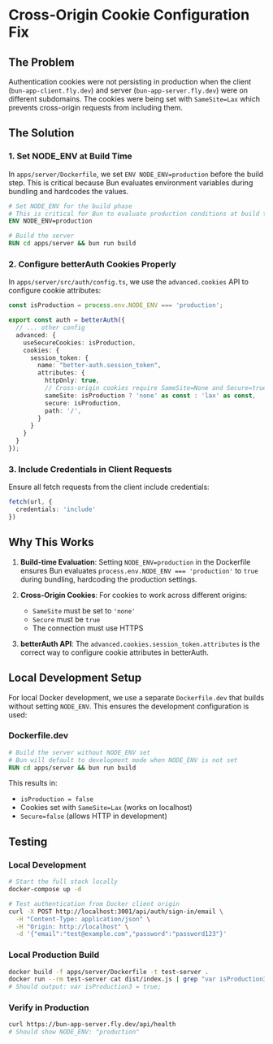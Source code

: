 # Cross-Origin Cookie Configuration Fix

## The Problem
Authentication cookies were not persisting in production when the client (`bun-app-client.fly.dev`) and server (`bun-app-server.fly.dev`) were on different subdomains. The cookies were being set with `SameSite=Lax` which prevents cross-origin requests from including them.

## The Solution

### 1. Set NODE_ENV at Build Time
In `apps/server/Dockerfile`, we set `ENV NODE_ENV=production` before the build step. This is critical because Bun evaluates environment variables during bundling and hardcodes the values.

```dockerfile
# Set NODE_ENV for the build phase
# This is critical for Bun to evaluate production conditions at build time
ENV NODE_ENV=production

# Build the server
RUN cd apps/server && bun run build
```

### 2. Configure betterAuth Cookies Properly
In `apps/server/src/auth/config.ts`, we use the `advanced.cookies` API to configure cookie attributes:

```typescript
const isProduction = process.env.NODE_ENV === 'production';

export const auth = betterAuth({
  // ... other config
  advanced: {
    useSecureCookies: isProduction,
    cookies: {
      session_token: {
        name: "better-auth.session_token",
        attributes: {
          httpOnly: true,
          // Cross-origin cookies require SameSite=None and Secure=true
          sameSite: isProduction ? 'none' as const : 'lax' as const,
          secure: isProduction,
          path: '/',
        }
      }
    }
  }
});
```

### 3. Include Credentials in Client Requests
Ensure all fetch requests from the client include credentials:

```typescript
fetch(url, {
  credentials: 'include'
})
```

## Why This Works

1. **Build-time Evaluation**: Setting `NODE_ENV=production` in the Dockerfile ensures Bun evaluates `process.env.NODE_ENV === 'production'` to `true` during bundling, hardcoding the production settings.

2. **Cross-Origin Cookies**: For cookies to work across different origins:
   - `SameSite` must be set to `'none'` 
   - `Secure` must be `true`
   - The connection must use HTTPS

3. **betterAuth API**: The `advanced.cookies.session_token.attributes` is the correct way to configure cookie attributes in betterAuth.

## Local Development Setup

For local Docker development, we use a separate `Dockerfile.dev` that builds without setting `NODE_ENV`. This ensures the development configuration is used:

### Dockerfile.dev
```dockerfile
# Build the server without NODE_ENV set
# Bun will default to development mode when NODE_ENV is not set
RUN cd apps/server && bun run build
```

This results in:
- `isProduction = false`
- Cookies set with `SameSite=Lax` (works on localhost)
- `Secure=false` (allows HTTP in development)

## Testing

### Local Development
```bash
# Start the full stack locally
docker-compose up -d

# Test authentication from Docker client origin
curl -X POST http://localhost:3001/api/auth/sign-in/email \
  -H "Content-Type: application/json" \
  -H "Origin: http://localhost" \
  -d '{"email":"test@example.com","password":"password123"}'
```

### Local Production Build
```bash
docker build -f apps/server/Dockerfile -t test-server .
docker run --rm test-server cat dist/index.js | grep "var isProduction3"
# Should output: var isProduction3 = true;
```

### Verify in Production
```bash
curl https://bun-app-server.fly.dev/api/health
# Should show NODE_ENV: "production"
```